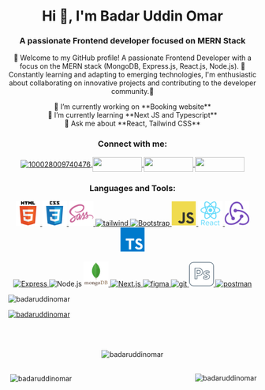 <h1 align="center">Hi 👋, I'm Badar Uddin Omar</h1>
<h3 align="center">A passionate Frontend developer focused on MERN Stack</h3>
<p align="center">👋 Welcome to my GitHub profile! A passionate Frontend Developer with a focus on the MERN stack (MongoDB, Express.js, React.js, Node.js). 🌱 Constantly learning and adapting to emerging technologies, I'm enthusiastic about collaborating on innovative projects and contributing to the developer community.🚀 </p>

<p align="center">
  🔭 I’m currently working on **Booking website** <br/>
 🌱 I’m currently learning **Next JS and Typescript** <br/>
 💬 Ask me about **React, Tailwind CSS**
</p>

<h3 align="center">Connect with me:</h3>
<p align="center">
    <a href="mailto:badaruddinomar2403@gmail.com"> <img
      align="center"
      src="https://img.shields.io/badge/Gmail-D14836?style=for-the-badge&logo=gmail&logoColor=white"
      alt="100028009740476"
      height="30"
      width="80"
    />
    </a>
  <a href="https://www.linkedin.com/in/badar-uddin-702368211/">
    <img src="https://img.shields.io/badge/LinkedIn-0077B5?style=for-the-badge&logo=linkedin&logoColor=white"  height="30"
      width="100" align="center"/>
  </a>
    <a href="https://www.facebook.com/profile.php?id=100028009740476">
    <img src="https://img.shields.io/badge/Facebook-1877F2?style=for-the-badge&logo=facebook&logoColor=white"  height="30"
      width="100" align="center"/>
  </a>
       <a href="https://badarsportfolio.onrender.com">
    <img src="https://img.shields.io/badge/Portfolio-255E63?style=for-the-badge&logo=About.me&logoColor=white"  height="30"
      width="100" align="center"/>
       </a>
</p>

<h3 align="center">Languages and Tools:</h3>
<p align="center">
  <a href="https://www.w3.org/html/" target="_blank" rel="noreferrer">
    <img
      src="https://raw.githubusercontent.com/devicons/devicon/master/icons/html5/html5-original-wordmark.svg"
      alt="html5"
      width="50"
      height="50"
    />
  </a>
  <a href="https://www.w3schools.com/css/" target="_blank" rel="noreferrer">
    <img
      src="https://raw.githubusercontent.com/devicons/devicon/master/icons/css3/css3-original-wordmark.svg"
      alt="css3"
      width="50"
      height="50"
    />
  </a>
  <a href="https://sass-lang.com" target="_blank" rel="noreferrer">
    <img
      src="https://raw.githubusercontent.com/devicons/devicon/master/icons/sass/sass-original.svg"
      alt="sass"
      width="50"
      height="50"
    />
  </a>
  <a href="https://tailwindcss.com/" target="_blank" rel="noreferrer">
    <img
      src="https://www.vectorlogo.zone/logos/tailwindcss/tailwindcss-icon.svg"
      alt="tailwind"
      width="50"
      height="50"
    />
  </a>
  <a href="https://getbootstrap.com" target="_blank" rel="noreferrer">
   <img width="50" src="https://user-images.githubusercontent.com/25181517/183898054-b3d693d4-dafb-4808-a509-bab54cf5de34.png" alt="Bootstrap" title="Bootstrap"/>
  </a>
  <a
    href="https://developer.mozilla.org/en-US/docs/Web/JavaScript"
    target="_blank"
    rel="noreferrer"
  >
    <img
      src="https://raw.githubusercontent.com/devicons/devicon/master/icons/javascript/javascript-original.svg"
      alt="javascript"
      width="50"
      height="50"
    />
  </a>
  <a href="https://reactjs.org/" target="_blank" rel="noreferrer">
    <img
      src="https://raw.githubusercontent.com/devicons/devicon/master/icons/react/react-original-wordmark.svg"
      alt="react"
      width="50"
      height="50"
    />
  </a>
  <a href="https://redux.js.org" target="_blank" rel="noreferrer">
    <img
      src="https://raw.githubusercontent.com/devicons/devicon/master/icons/redux/redux-original.svg"
      alt="redux"
      width="50"
      height="50"
    />
  </a>

  <a href="https://www.typescriptlang.org/" target="_blank" rel="noreferrer">
    <img
      src="https://raw.githubusercontent.com/devicons/devicon/master/icons/typescript/typescript-original.svg"
      alt="typescript"
      width="50"
      height="50"
    />
  </a>
<br/>
<br/>

<a href="https://nodejs.org" target="_blank" rel="noreferrer">
 <img width="50" src="https://user-images.githubusercontent.com/25181517/183859966-a3462d8d-1bc7-4880-b353-e2cbed900ed6.png" alt="Express" title="Express"/>
</a>
<a align="center">
<img width="50" src="https://user-images.githubusercontent.com/25181517/183568594-85e280a7-0d7e-4d1a-9028-c8c2209e073c.png" alt="Node.js" title="Node.js"/></code>
</a>
<a href="https://www.mongodb.com/" target="_blank" rel="noreferrer">
  <img
    src="https://raw.githubusercontent.com/devicons/devicon/master/icons/mongodb/mongodb-original-wordmark.svg"
    alt="mongodb"
    width="50"
    height="50"
  />
</a>
<a href="https://nextjs.org/" target="_blank" rel="noreferrer">
  <img width="50" src="https://github.com/marwin1991/profile-technology-icons/assets/136815194/5f8c622c-c217-4649-b0a9-7e0ee24bd704" alt="Next.js" title="Next.js"/>
</a>
<a href="https://www.figma.com/" target="_blank" rel="noreferrer">
  <img
    src="https://www.vectorlogo.zone/logos/figma/figma-icon.svg"
    alt="figma"
    width="50"
    height="50"
  />
</a>
<a href="https://git-scm.com/" target="_blank" rel="noreferrer">
  <img
    src="https://www.vectorlogo.zone/logos/git-scm/git-scm-icon.svg"
    alt="git"
    width="50"
    height="50"
  />
</a>
<a href="https://www.photoshop.com/en" target="_blank" rel="noreferrer">
  <img
    src="https://raw.githubusercontent.com/devicons/devicon/master/icons/photoshop/photoshop-line.svg"
    alt="photoshop"
    width="50"
    height="50"
  />
</a>
<a href="https://postman.com" target="_blank" rel="noreferrer">
  <img
    src="https://www.vectorlogo.zone/logos/getpostman/getpostman-icon.svg"
    alt="postman"
    width="50"
    height="50"
  />
</a>
</p>


<p align="left"> <img src="https://komarev.com/ghpvc/?username=badaruddinomar&label=Profile%20views&color=0e75b6&style=flat" alt="badaruddinomar" /> </p>

<p align="left"> <a href="https://github.com/ryo-ma/github-profile-trophy"><img src="https://github-profile-trophy.vercel.app/?username=badaruddinomar" alt="badaruddinomar" /></a> </p>




<br/>
<br/>
<p align="center">
  <img
    align="center"
    src="https://github-readme-stats.vercel.app/api/top-langs?username=badaruddinomar&show_icons=true&locale=en&layout=compact"
    alt="badaruddinomar"
  />
</p>
<br/>
<span>
  &nbsp;<img
    align="center"
    src="https://github-readme-stats.vercel.app/api?username=badaruddinomar&show_icons=true&locale=en"
    alt="badaruddinomar"
  />
</span>
<span>
  <img
    align="right"
    src="https://github-readme-streak-stats.herokuapp.com/?user=badaruddinomar&"
    alt="badaruddinomar"
  />
</span>
